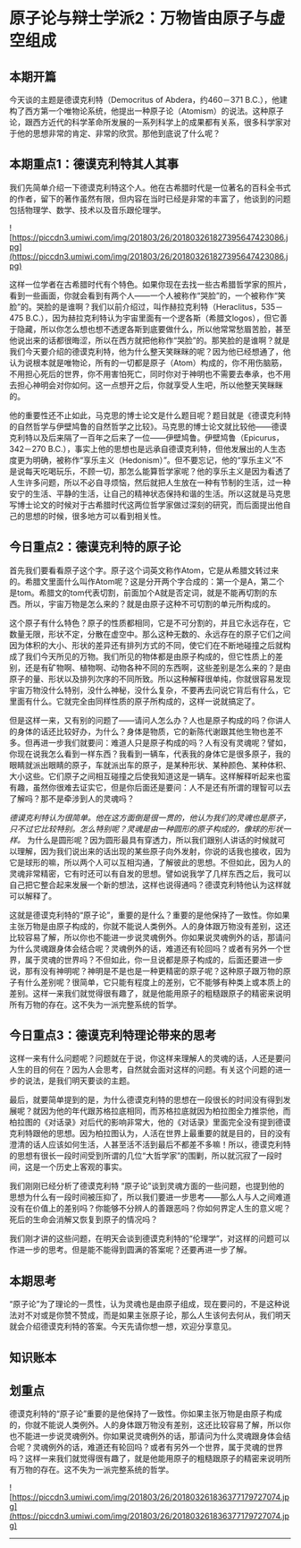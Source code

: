 # 原子论与辩士学派2：万物皆由原子与虚空组成

## 本期开篇

今天谈的主题是德谟克利特（Democritus of Abdera，约460－371 B.C.），他建构了西方第一个唯物论系统，他提出一种原子论（Atomism）的说法。这种原子论，跟西方近代的科学革命所发展的一系列科学上的成果都有关系，很多科学家对于他的思想非常的肯定、非常的欣赏。那他到底说了什么呢？

## 本期重点1：德谟克利特其人其事

我们先简单介绍一下德谟克利特这个人。他在古希腊时代是一位著名的百科全书式的作者，留下的著作虽然有限，但内容在当时已经是非常的丰富了，他谈到的问题包括物理学、数学、技术以及音乐跟伦理学。

![https://piccdn3.umiwi.com/img/201803/26/201803261827395647423086.jpg](https://piccdn3.umiwi.com/img/201803/26/201803261827395647423086.jpg)

这样一位学者在古希腊时代有个特色。如果你现在去找一些古希腊哲学家的照片，看到一些画面，你就会看到有两个人——一个人被称作“哭脸”的，一个被称作“笑脸”的。哭脸的是谁啊？我们以前介绍过，叫作赫拉克利特（Heraclitus，535－475 B.C.），因为赫拉克利特认为宇宙里面有一个逻各斯（希腊文logos），但它善于隐藏，所以你怎么想也想不透逻各斯到底要做什么，所以他常常愁眉苦脸，甚至他说出来的话都很晦涩，所以在西方就把他称作“哭脸”的。那笑脸的是谁啊？就是我们今天要介绍的德谟克利特，他为什么整天笑眯眯的呢？因为他已经想通了，他认为说根本就是唯物论，所有的一切都是原子（Atom）构成的，你不用伤脑筋，不用担心死后的世界，你不用害怕死亡，同时你对于神明也不需要去奉承，也不用去担心神明会对你如何。这一点想开之后，你就享受人生吧，所以他整天笑眯眯的。

他的重要性还不止如此，马克思的博士论文是什么题目呢？题目就是《德谟克利特的自然哲学与伊壁鸠鲁的自然哲学之比较》。马克思的博士论文就比较他——德谟克利特以及后来隔了一百年之后来了一位——伊壁鸠鲁。伊壁鸠鲁（Epicurus，342－270 B.C.），事实上他的思想也是远承自德谟克利特，但他发展出的人生态度更为明确，被称作“享乐主义（Hedonism）”。但不要忘记，他的“享乐主义”不是说每天吃喝玩乐，不顾一切，那怎么能算哲学家呢？他的享乐主义是因为看透了人生许多问题，所以不必自寻烦恼，然后就把人生放在一种有节制的生活，过一种安宁的生活、平静的生活，让自己的精神状态保持和谐的生活。所以这就是马克思写博士论文的时候对于古希腊时代这两位哲学家做过深刻的研究，而后面提出他自己的思想的时候，很多地方可以看到相关性。

## 今日重点2：德谟克利特的原子论

首先我们要看看原子这个字。原子这个词英文称作Atom，它是从希腊文转过来的。希腊文里面什么叫作Atom呢？这是分开两个字合成的：第一个是A，第二个是tom。希腊文的tom代表切割，前面加个A就是否定词，就是不能再切割的东西。所以，宇宙万物是怎么来的？就是由原子这种不可切割的单元所构成的。

这个原子有什么特色？原子的性质都相同，它是不可分割的，并且它永远存在，它数量无限，形状不定，分散在虚空中。那么这种无数的、永远存在的原子它们之间因为体积的大小、形状的差异还有排列方式的不同，使它们在不断地碰撞之后就构成了我们今天所见的万物。我们所见的物体都是由原子构成的，但它性质上的差别，还是有矿物啊、植物啊、动物各种不同的东西啊，这些差别是怎么来的？是由原子的量、形状以及排列次序的不同所致。所以这种解释很单纯，你就很容易发现宇宙万物没什么特别，没什么神秘，没什么复杂，不要再去问说它背后有什么，它里面有什么。它就完全由同样性质的原子所构成的，这样一说就搞定了。

但是这样一来，又有别的问题了——请问人怎么办？人也是原子构成的吗？你讲人的身体的话还比较好办，为什么？身体是物质，它的新陈代谢跟其他生物也差不多。但再进一步我们就要问：难道人只是原子构成的吗？人有没有灵魂呢？譬如，你现在说我怎么看到一样东西？我看到一辆车，代表我的身体它是很多原子，我的眼睛就派出眼睛的原子，车就派出车的原子，是某种形状、某种颜色、某种体积、大小这些。它们原子之间相互碰撞之后使我知道这是一辆车。这样解释听起来也蛮有趣，虽然你很难去证实它，但是你后面还是要问：人不是还有所谓的理智可以去了解吗？那不是牵涉到人的灵魂吗？

 *德谟克利特认为很简单。他在这方面倒是很一贯的，他认为我们的灵魂也是原子，只不过它比较特别。怎么特别呢？灵魂是由一种圆形的原子构成的，像球的形状一样。* 为什么是圆形呢？因为圆形最具有穿透力，所以我们跟别人讲话的时候就可以理解，因为我们说出来的话出现的某些原子向外发射，你说的话我也接收，因为它是球形的嘛，所以两个人可以互相沟通，了解彼此的思想。不但如此，因为人的灵魂非常精密，它有时还可以有自发的思想。譬如说我学了几样东西之后，我可以自己把它整合起来发展一个新的想法，这样也说得通吗？德谟克利特他认为这样就可以解释了。

这就是德谟克利特的“原子论”，重要的是什么？重要的是他保持了一致性。你如果主张万物是由原子构成的，你就不能说人类例外。人的身体跟万物没有差别，这还比较容易了解，所以你也不能进一步说灵魂例外。你如果说灵魂例外的话，那请问为什么灵魂跟身体会结合呢？灵魂例外的话，难道还有轮回吗？或者有另外一个世界，属于灵魂的世界吗？不但如此，你一旦说都是原子构成的，后面还要进一步说，那有没有神明呢？神明是不是也是一种更精密的原子呢？这种原子跟万物的原子有什么差别呢？很简单，它只能有程度上的差别，它不能够有种类上或本质上的差别。这样一来我们就觉得很有趣了，就是他能用原子的粗糙跟原子的精密来说明所有万物的存在。这不失为一派完整系统的哲学。

## 今日重点3：德谟克利特理论带来的思考

这样一来有什么问题呢？问题就在于说，你这样来理解人的灵魂的话，人还是要问人生的目的何在？因为人会思考，自然就会面对这样的问题。有关这个问题的进一步的说法，是我们明天要谈的主题。

最后，就要简单提到的是，为什么德谟克利特的思想在一段很长的时间没有得到发展呢？就因为他的年代跟苏格拉底相同，而苏格拉底就因为柏拉图全力推崇他，而柏拉图的《对话录》对后代的影响非常大，他的《对话录》里面完全没有提到德谟克利特跟他的思想。因为柏拉图认为，人活在世界上最重要的就是目的，目的没有澄清的话人应该如何生活，人甚至活不活到最后不都差不多嘛！所以，德谟克利特的思想有很长一段时间受到所谓的几位“大哲学家”的围剿，所以就沉寂了一段时间，这是一个历史上客观的事实。

我们刚刚已经分析了德谟克利特 “原子论”谈到灵魂方面的一些问题，也提到他的思想为什么有一段时间被压抑了，所以我们要进一步思考——那么人与人之间难道没有在价值上的差别吗？你能够不分辨人的善跟恶吗？你如何界定人生的意义呢？死后的生命会消解又恢复到原子的情况吗？

我们刚才讲的这些问题，在明天会谈到德谟克利特的“伦理学”，对这样的问题可以作进一步的思考。但是能不能得到圆满的答案呢？还要再进一步了解。

## 本期思考

“原子论”为了理论的一贯性，认为灵魂也是由原子组成，现在要问的，不是这种说法对不对或是你赞不赞成，而是如果主张原子论，那么人生该何去何从，我们明天就会介绍德谟克利特的答案。今天先请你想一想，欢迎分享意见。

## 知识账本

## 划重点

德谟克利特的“原子论”重要的是他保持了一致性。你如果主张万物是由原子构成的，你就不能说人类例外。人的身体跟万物没有差别，这还比较容易了解，所以你也不能进一步说灵魂例外。你如果说灵魂例外的话，那请问为什么灵魂跟身体会结合呢？灵魂例外的话，难道还有轮回吗？或者有另外一个世界，属于灵魂的世界吗？这样一来我们就觉得很有趣了，就是他能用原子的粗糙跟原子的精密来说明所有万物的存在。这不失为一派完整系统的哲学。

![https://piccdn3.umiwi.com/img/201803/26/201803261836377179727074.jpg](https://piccdn3.umiwi.com/img/201803/26/201803261836377179727074.jpg)

---
